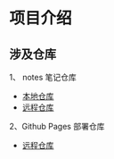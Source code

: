 # 项目介绍

## 涉及仓库

  1、 notes 笔记仓库  
  - [本地仓库](./docs/notes)
  - [远程仓库](https://gitee.com/jankinwang/notes)
  
  2、Github Pages 部署仓库  
  - [远程仓库](https://github.com/JankinWang/jankinwang.github.io)
